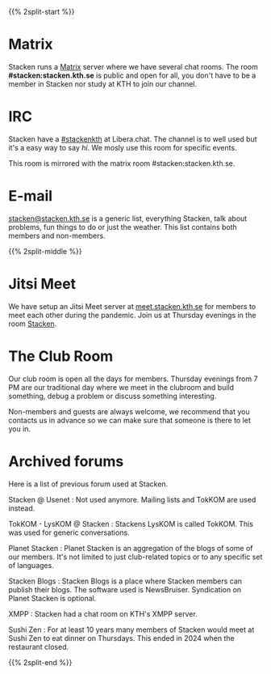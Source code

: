 <!-- 
.. title: Forum
.. slug: forum
.. description:
-->

{{% 2split-start %}}
# Matrix
Stacken runs a [Matrix](https://www.matrix.org) server where we have several chat rooms. The room **#stacken:stacken.kth.se** is public and open for all, you don't have to be a member in Stacken nor study at KTH to join our channel.

# IRC
Stacken have a [#stackenkth](/club/irc/) at Libera.chat. The channel is to well used but it's a easy way to say *hi*. We mosly use this room for specific events.

This room is mirrored with the matrix room #stacken:stacken.kth.se.

# E-mail
<stacken@stacken.kth.se> is a generic list, everything Stacken, talk about problems, fun things to do or just the weather. This list contains both members and non-members.

{{% 2split-middle %}}

# Jitsi Meet
We have setup an Jitsi Meet server at [meet.stacken.kth.se](https://meet.stacken.kth.se) for members to meet each other during the pandemic. Join us at Thursday evenings in the room [Stacken](https://meet.stacken.kth.se/Stacken).

# The Club Room
Our club room is open all the days for members. Thursday evenings from 7 PM are our traditional day where we meet in the clubroom and build something, debug a problem or discuss something interesting.

Non-members and guests are always welcome, we recommend that you contacts us in advance so we can make sure that someone is there to let you in.

# Archived forums
Here is a list of previous forum used at Stacken.

Stacken @ Usenet
: Not used anymore. Mailing lists and TokKOM are used instead.

TokKOM - LysKOM @ Stacken
: Stackens LysKOM is called TokKOM. This was used for generic conversations.
  
Planet Stacken
: Planet Stacken is an aggregation of the blogs of some of our members. It's not limited to just club-related topics or to any specific set of languages.

Stacken Blogs
: Stacken Blogs is a place where Stacken members can publish their blogs. The software used is NewsBruiser. Syndication on Planet Stacken is optional.

XMPP
: Stacken had a chat room on KTH's XMPP server.

Sushi Zen
: For at least 10 years many members of Stacken would meet at Sushi Zen to eat dinner on Thursdays. This ended in 2024 when the restaurant closed.

{{% 2split-end %}}
